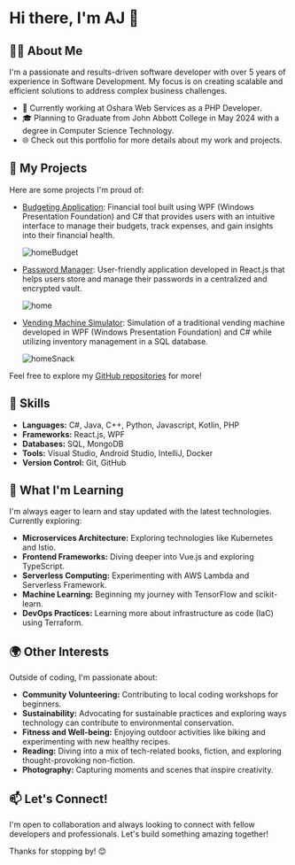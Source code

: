 # Hi there, I'm AJ 👋

## 👨‍💻 About Me

I'm a passionate and results-driven software developer with over 5 years of experience in Software Development. My focus is on creating scalable and efficient solutions to address complex business challenges.

- 💼 Currently working at Oshara Web Services as a PHP Developer.
- 🎓 Planning to Graduate from John Abbott College in May 2024 with a degree in Computer Science Technology.
- 🌐 Check out this portfolio for more details about my work and projects.

## 🚀 My Projects

Here are some projects I'm proud of:

- [Budgeting Application](https://github.com/aj-govil/BudgetApp): Financial tool built using WPF (Windows Presentation Foundation) and C# that provides users with an intuitive interface to manage their budgets, track expenses, and gain insights into their financial health.
  
  ![homeBudget](https://github.com/aj-govil/aj-govil.github.io/assets/98484980/ac15339a-91c3-49f0-8cda-77f1964eb4b2)

- [Password Manager](https://github.com/aj-govil/PasswordManager): User-friendly application developed in React.js that helps users store and manage their passwords in a centralized and encrypted vault.
  
  ![home](https://github.com/aj-govil/aj-govil.github.io/assets/98484980/9164185e-cfe7-4423-a5c3-661aa3c15814)

- [Vending Machine Simulator](https://github.com/aj-govil/VendingMachine): Simulation of a traditional vending machine developed in WPF (Windows Presentation Foundation) and C# while utilizing inventory management in a SQL database.
  
  ![homeSnack](https://github.com/aj-govil/aj-govil.github.io/assets/98484980/2afbb712-9f92-44bf-8ce2-50bdb18e57a3)


Feel free to explore my [GitHub repositories](https://github.com/aj-govil) for more!

## 🌟 Skills

- **Languages:** C#, Java, C++, Python, Javascript, Kotlin, PHP
- **Frameworks:** React.js, WPF
- **Databases:** SQL, MongoDB
- **Tools:** Visual Studio, Android Studio, IntelliJ, Docker
- **Version Control:** Git, GitHub

## 🌱 What I'm Learning

I'm always eager to learn and stay updated with the latest technologies. Currently exploring:

- **Microservices Architecture:** Exploring technologies like Kubernetes and Istio.
- **Frontend Frameworks:** Diving deeper into Vue.js and exploring TypeScript.
- **Serverless Computing:** Experimenting with AWS Lambda and Serverless Framework.
- **Machine Learning:** Beginning my journey with TensorFlow and scikit-learn.
- **DevOps Practices:** Learning more about infrastructure as code (IaC) using Terraform.

## 🌍 Other Interests

Outside of coding, I'm passionate about:

- **Community Volunteering:** Contributing to local coding workshops for beginners.
- **Sustainability:** Advocating for sustainable practices and exploring ways technology can contribute to environmental conservation.
- **Fitness and Well-being:** Enjoying outdoor activities like biking and experimenting with new healthy recipes.
- **Reading:** Diving into a mix of tech-related books, fiction, and exploring thought-provoking non-fiction.
- **Photography:** Capturing moments and scenes that inspire creativity.

## 📫 Let's Connect!

I'm open to collaboration and always looking to connect with fellow developers and professionals. Let's build something amazing together!

Thanks for stopping by! 😊
